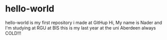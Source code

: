 # hello-world
hello-world is my first repository i made at GitHup
Hi, My name is Nader and I'm studying at RGU at BIS
this is my last year at the uni
Aberdeen always COLD!!!
